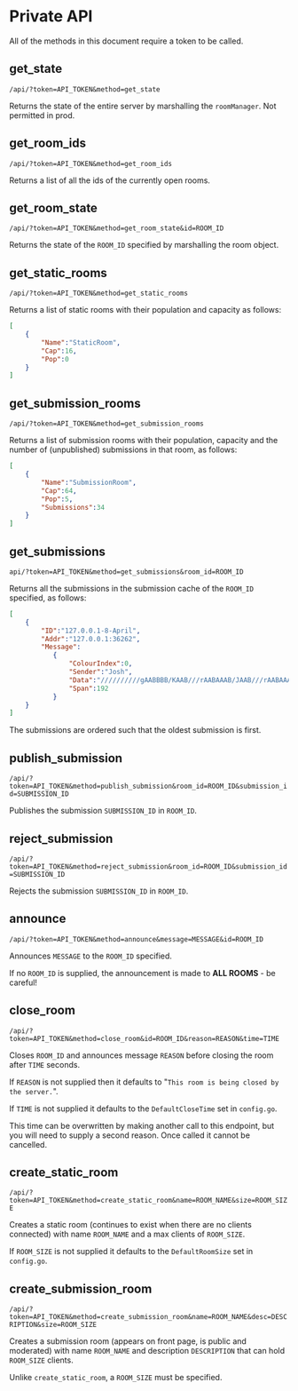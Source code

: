 # Private API

All of the methods in this document require a token to be called.



## get_state

`/api/?token=API_TOKEN&method=get_state`

Returns the state of the entire server by marshalling the `roomManager`. Not permitted in prod.



## get_room_ids

`/api/?token=API_TOKEN&method=get_room_ids`

Returns a list of all the ids of the currently open rooms.



## get_room_state

`/api/?token=API_TOKEN&method=get_room_state&id=ROOM_ID`

Returns the state of the `ROOM_ID` specified by marshalling the room object.



## get_static_rooms

`/api/?token=API_TOKEN&method=get_static_rooms`

Returns a list of static rooms with their population and capacity as follows:

```json
[
	{
		"Name":"StaticRoom",
		"Cap":16,
		"Pop":0
	}
]
```



## get_submission_rooms

`/api/?token=API_TOKEN&method=get_submission_rooms`

Returns a list of submission rooms with their population, capacity and the number of (unpublished) submissions in that room, as follows:

```json
[
	{
		"Name":"SubmissionRoom",
		"Cap":64,
		"Pop":5,
        "Submissions":34
	}
]
```



## get_submissions

`api/?token=API_TOKEN&method=get_submissions&room_id=ROOM_ID`

Returns all the submissions in the submission cache of the `ROOM_ID` specified, as follows:

```json
[
    {
        "ID":"127.0.0.1-8-April",
     	"Addr":"127.0.0.1:36262",
        "Message":
 	       {
               "ColourIndex":0,
               "Sender":"Josh",
               "Data":"//////////gAABBBB/KAAB///rAABAAAB/JAAB///rAABAAABABBBBAABAAABABBBB///oAABBBBAABAAABABAAABABAAAB///nAABAAABAB/BAABAAABABAAAB///nAABAAABAB/BAABAAABABAAAB///nAABBBBAAB/CAABBBBABAAAB///////////////////////////////////////////////////////////////////////////////////////////////////////////////////////////////////////////////////////////////////////wAA",
               "Span":192
           }
    }
]
```

The submissions are ordered such that the oldest submission is first.



## publish_submission

`/api/?token=API_TOKEN&method=publish_submission&room_id=ROOM_ID&submission_id=SUBMISSION_ID`

Publishes the submission `SUBMISSION_ID` in `ROOM_ID`.



## reject_submission

`/api/?token=API_TOKEN&method=reject_submission&room_id=ROOM_ID&submission_id=SUBMISSION_ID`

Rejects the submission `SUBMISSION_ID` in `ROOM_ID`.



## announce

`/api/?token=API_TOKEN&method=announce&message=MESSAGE&id=ROOM_ID`

Announces `MESSAGE` to the `ROOM_ID` specified.

If no `ROOM_ID` is supplied, the announcement is made to **ALL ROOMS** - be careful!



## close_room

`/api/?token=API_TOKEN&method=close_room&id=ROOM_ID&reason=REASON&time=TIME`

Closes `ROOM_ID` and announces message `REASON` before closing the room after `TIME` seconds. 

If `REASON` is not supplied then it defaults to "`This room is being closed by the server.`".

If `TIME` is not supplied it defaults to the `DefaultCloseTime` set in `config.go`.

This time can be overwritten by making another call to this endpoint, but you will need to supply a second reason. Once called it cannot be cancelled.



## create_static_room

`/api/?token=API_TOKEN&method=create_static_room&name=ROOM_NAME&size=ROOM_SIZE`

Creates a static room (continues to exist when there are no clients connected) with name `ROOM_NAME` and a max clients of `ROOM_SIZE`. 

If `ROOM_SIZE` is not supplied it defaults to the `DefaultRoomSize` set in `config.go`.



## create_submission_room

`/api/?token=API_TOKEN&method=create_submission_room&name=ROOM_NAME&desc=DESCRIPTION&size=ROOM_SIZE`

Creates a submission room (appears on front page, is public and moderated) with name `ROOM_NAME` and description `DESCRIPTION` that can hold `ROOM_SIZE` clients.

Unlike `create_static_room`, a `ROOM_SIZE` must be specified.



